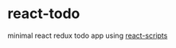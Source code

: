 # react-todo

minimal react redux todo app using [react-scripts](https://www.npmjs.com/package/react-scripts)
